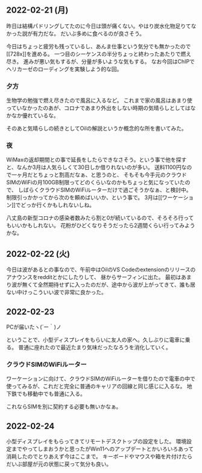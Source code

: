 ## 2022-02-21 (月)

昨日は結構パドリングしてたのに今日は頭が痛くない。やはり炭水化物足りてなかった説が有力だな。
だいぶ多めに食べるのが良さそう。

今日はちょっと疲労も残っているし、あんま仕事という気分でも無かったので[[728x]]を進める。
一つ目のシーケンスの半分ちょっと終わったあたりで燃え尽き。
進みが悪い気もするが、分量が多いような気もする。
なお今回はChIPでヘリカーゼのローディングを実験しよう的な回。

### 夕方

生物学の勉強で燃え尽きたので風呂に入るなど。
これまで家の風呂はあまり使っていなかったのあが、コロナであまり外出をしない時期の気晴らしとしてはなかなか優れているな。

そのあと気晴らしの続きとしてOilの解説というか概念的な所を書いてみた。

### 夜

WiMaxの返却期間との事で延長をしたらできなさそう。という事で他を探すと、なんか3月は人気らしくて30日しか借りれないのが多い。
送料1100円なので一ヶ月だとちょっと割高だなぁ、と思うのと、
そもそも今手元のクラウドSIMのWiFiの月100GB制限ってどのくらいなのかもちょっと気になっていたので、
しばらくクラウドSIMのWiFiルーターだけで過ごそうかなぁ、と検討中。
制限引っかかってから次のを頼めばいいか、という事で。
3月は[[ワーケーション]]でどっか行くかもしれないしね。

八丈島の新型コロナの感染者数みたら割と0が続いているので、そろそろ行ってもいいかもしれない。
花粉がひどくなりそうだったら2週間くらい行ってみようかな。

## 2022-02-22 (火)

今日は波があるとの事なので、午前中はOilのVS Codeのextensionのリリースのアナウンスをredditとかにしたりして、
昼からサーフィンに出た。
最初はあまり波が無くて全然期待せずに入ったのだが、途中から波が上がってきて、誰も居ない中けっこういい波で非常に良かった。

## 2022-02-23

PCが届いたヽ(´ー｀)ノ

ということで、小型ディスプレイをもらいに友人の家へ。久しぶりに電車に乗る。
普通に座れたので最近たまり気味だったなろうを消化していく。

### クラウドSIMのWiFiルーター

ワーケーションに向けて、クラウドSIMのWiFiルーターを借りたので電車の中で使ってみるが、これだと完全に普通のキャリアの回線と同じ感じに入るな。
地下鉄でも移動中でも普通に入る。

これならSIMを別に契約する必要も無いかなぁ。

## 2022-02-24

小型ディスプレイをもらってきてリモートデスクトップの設定をした。
環境設定までやってしまおうかと思ったがWin11へのアップデートとかいろいろあって消耗したのでとりあえず今はここまで。
キーボードやマウスや箱を片付けたらだいぶ部屋が元の状態に戻って気分も良い。